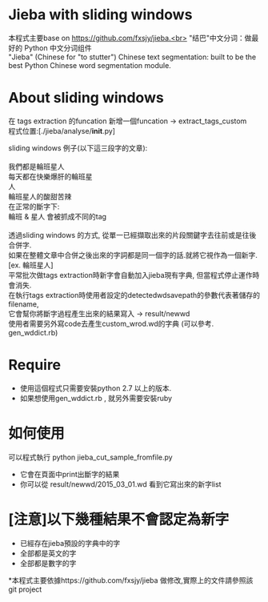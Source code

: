 Jieba with sliding windows
========
本程式主要base on https://github.com/fxsjy/jieba.<br>
"结巴"中文分词：做最好的 Python 中文分词组件<br>
"Jieba" (Chinese for "to stutter") Chinese text segmentation: built to be the best Python Chinese word segmentation module.<br>

About sliding windows
========
在 tags extraction 的funcation 新增一個funcation -> extract_tags_custom<br>
程式位置:[./jieba/analyse/__init__.py]<br>

sliding windows 例子(以下這三段字的文章):<br>
<br>
我們都是輪班星人<br>
每天都在快樂爆肝的輪班星<br>人<br>
輪班星人的酸甜苦辣
<br>
在正常的斷字下:<br>
輪班 & 星人 會被抓成不同的tag<br>
<br>
透過sliding windows 的方式, 從單一已經擷取出來的片段關鍵字去往前或是往後合併字.<br>
如果在整體文章中合併之後出來的字詞都是同一個字的話.就將它視作為一個新字. [ex. 輪班星人]<br>
平常批次做tags extraction時新字會自動加入jieba現有字典, 但當程式停止運作時會消失.<br>
在執行tags extraction時使用者設定的detectedwdsavepath的參數代表著儲存的filename, <br>
它會幫你將斷字過程產生出來的結果寫入 -> result/newwd<br>
使用者需要另外寫code去產生custom_wrod.wd的字典 (可以參考. gen_wddict.rb)<br>

Require
=========
* 使用這個程式只需要安裝python 2.7 以上的版本.
* 如果想使用gen_wddict.rb , 就另外需要安裝ruby


如何使用
=========
可以程式執行 python jieba_cut_sample_fromfile.py<br>
* 它會在頁面中print出斷字的結果
* 你可以從 result/newwd/2015_03_01.wd 看到它寫出來的新字list


[注意]以下幾種結果不會認定為新字<br>
=========
* 已經存在jieba預設的字典中的字
* 全部都是英文的字
* 全部都是數字的字

*本程式主要依據https://github.com/fxsjy/jieba 做修改,實際上的文件請參照該git project